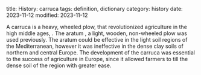 title: History: carruca
tags: definition, dictionary
category: history
date: 2023-11-12
modified: 2023-11-12


A carruca is a heavy, wheeled plow, that
 revolutionized agriculture in the high middle ages,
 . The aratum , a light, wooden, non-wheeled
 plow was used previously. The aratum could be
 effective in the light soil regions of the Mediterranean, however it
 was ineffective in the dense clay soils of northern and central
 Europe. The development of the carruca was essential to the
 success of agriculture in Europe, since it allowed
 farmers to till the dense soil of the region with greater ease.




